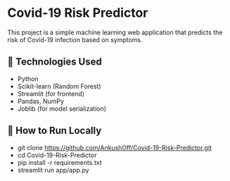 # Covid-19 Risk Predictor

This project is a simple machine learning web application that predicts the risk of Covid-19 infection based on symptoms.

## 🔧 Technologies Used
- Python
- Scikit-learn (Random Forest)
- Streamlit (for frontend)
- Pandas, NumPy
- Joblib (for model serialization)

## 🚀 How to Run Locally

- git clone https://github.com/AnkushOff/Covid-19-Risk-Predictor.git
- cd Covid-19-Risk-Predictor
- pip install -r requirements.txt
- streamlit run app/app.py
